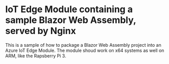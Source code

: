 # IoT Edge Module containing a sample Blazor Web Assembly, served by Nginx

This is a sample of how to package a Blazor Web Assembly project into an Azure IoT Edge Module. The module shoud work on x64 systems 
as well on ARM, like the Rapsberry Pi 3.
